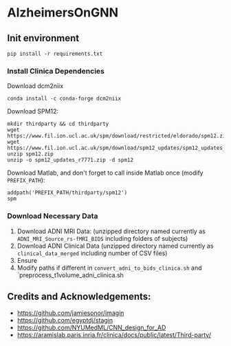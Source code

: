 # AlzheimersOnGNN

## Init environment
```
pip install -r requirements.txt
```

### Install Clinica Dependencies

Download dcm2niix
```
conda install -c conda-forge dcm2niix
```

Download SPM12:
```
mkdir thirdparty && cd thirdparty
wget https://www.fil.ion.ucl.ac.uk/spm/download/restricted/eldorado/spm12.zip
wget https://www.fil.ion.ucl.ac.uk/spm/download/spm12_updates/spm12_updates_r7771.zip
unzip spm12.zip
unzip -o spm12_updates_r7771.zip -d spm12
```

Download Matlab, and don't forget to call inside Matlab once (modify `PREFIX_PATH`): 
```
addpath('PREFIX_PATH/thirdparty/spm12')
spm
```

<!-- conda install -y -c aramislab ants -->
### Download Necessary Data

1. Download ADNI MRI Data: (unzipped directory named currently as `ADNI_MRI_Source_rs-fMRI_BIDS` including folders of subjects)
2. Download ADNI Clinical Data (unzipped directory named currently as `clinical_data_merged` including number of CSV files)
3. Ensure
3. Modify paths if different in `convert_adni_to_bids_clinica.sh` and `preprocess_t1volume_adni_clinica.sh





## Credits and Acknowledgements:
- https://github.com/jamiesonor/imagin
- https://github.com/egyptdj/stagin
- https://github.com/NYUMedML/CNN_design_for_AD
- https://aramislab.paris.inria.fr/clinica/docs/public/latest/Third-party/